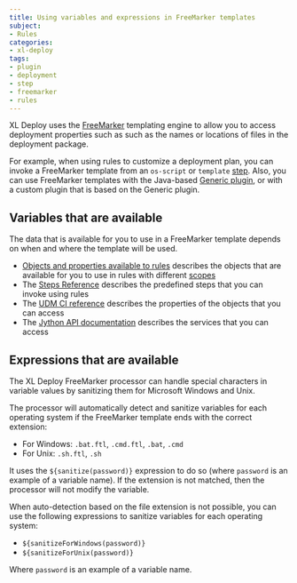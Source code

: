 ```yaml
---
title: Using variables and expressions in FreeMarker templates
subject:
- Rules
categories:
- xl-deploy
tags:
- plugin
- deployment
- step
- freemarker
- rules
---
```


XL Deploy uses the [FreeMarker](http://freemarker.sourceforge.net/) templating engine to allow you to access deployment properties such as such as the names or locations of files in the deployment package. 

For example, when using rules to customize a deployment plan, you can invoke a FreeMarker template from an `os-script` or `template` [step](/xl-deploy/latest/referencesteps.html). Also, you can use FreeMarker templates with the Java-based [Generic plugin](/xl-deploy/concept/templating-in-the-xl-deploy-generic-plugin.html), or with a custom plugin that is based on the Generic plugin.

## Variables that are available

The data that is available for you to use in a FreeMarker template depends on when and where the template will be used.

* [Objects and properties available to rules](/xl-deploy/concept/objects-and-properties-available-to-rules.html) describes the objects that are available for you to use in rules with different [scopes](/xl-deploy/concept/understanding-xl-deploy-rule-scope.html)
* The [Steps Reference](/xl-deploy/latest/referencesteps.html) describes the predefined steps that you can invoke using rules
* The [UDM CI reference](/xl-deploy/latest/udmcireference.html) describes the properties of the objects that you can access
* The [Jython API documentation](/jython-docs/#!/xl-deploy/5.1.x/) describes the services that you can access

## Expressions that are available

The XL Deploy FreeMarker processor can handle special characters in variable values by sanitizing them for Microsoft Windows and Unix.

The processor will automatically detect and sanitize variables for each operating system if the FreeMarker template ends with the correct extension:

* For Windows: `.bat.ftl`, `.cmd.ftl`, `.bat`, `.cmd`
* For Unix: `.sh.ftl`, `.sh`

It uses the `${sanitize(password)}` expression to do so (where `password` is an example of a variable name). If the extension is not matched, then the processor will not modify the variable.

When auto-detection based on the file extension is not possible, you can use the following expressions to sanitize variables for each operating system:

* `${sanitizeForWindows(password)}`
* `${sanitizeForUnix(password)}`

Where `password` is an example of a variable name.
